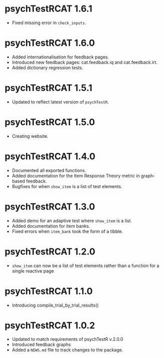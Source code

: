 # psychTestRCAT 1.6.1

* Fixed missing error in `check_inputs`.

# psychTestRCAT 1.6.0

* Added internationalisation for feedback pages.
* Introduced new feedback pages: cat.feedback.iq and cat.feedback.irt.
* Added dictionary regression tests.

# psychTestRCAT 1.5.1

* Updated to reflect latest version of `psychTestR`.

# psychTestRCAT 1.5.0

* Creating website.

# psychTestRCAT 1.4.0

* Documented all exported functions.
* Added documentation for the Item Response Theory metric in 
graph-based feedback.
* Bugfixes for when `show_item` is a list of test elements.

# psychTestRCAT 1.3.0

* Added demo for an adaptive test where `show_item` is a list.
* Added documentation for item banks.
* Fixed errors when `item_bank` took the form of a tibble.

# psychTestRCAT 1.2.0

* `show_item` can now be a list of test elements rather than a function
for a single reactive page

# psychTestRCAT 1.1.0

* Introducing compile_trial_by_trial_results()

# psychTestRCAT 1.0.2

* Updated to match requirements of psychTestR v.2.0.0
* Introduced feedback graphs
* Added a `NEWS.md` file to track changes to the package.
